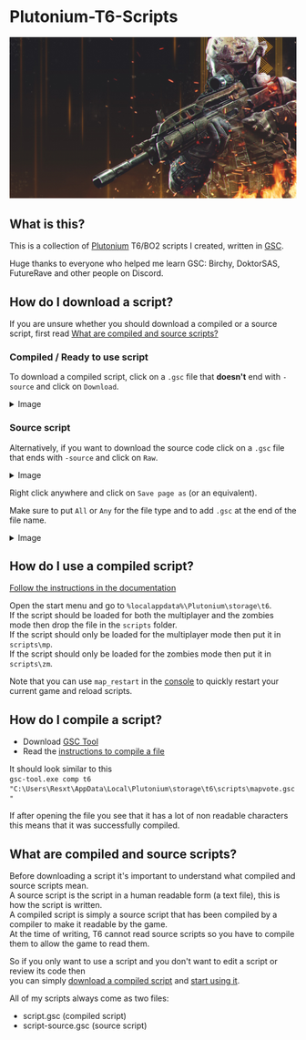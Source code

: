 # Plutonium-T6-Scripts

[![image](cover.jpg)](https://plutonium.pw/)

## What is this?

This is a collection of [Plutonium](https://plutonium.pw/docs/intro/) T6/BO2 scripts I created, written in [GSC](https://plutonium.pw/docs/modding/gsc/).  

Huge thanks to everyone who helped me learn GSC: Birchy, DoktorSAS, FutureRave and other people on Discord.

## How do I download a script?

If you are unsure whether you should download a compiled or a source script, first read [What are compiled and source scripts?](#what-are-compiled-and-source-scripts)

### Compiled / Ready to use script

To download a compiled script, click on a `.gsc` file that **doesn't** end with `-source` and click on `Download`.
<details>
  <summary>Image</summary>
  
  ![image](https://user-images.githubusercontent.com/55228336/196939333-85cc9f1f-4446-4421-b76d-e4a4d198fdb9.png)
  ![image](https://user-images.githubusercontent.com/55228336/196939820-e278baa1-c02d-4e27-b4da-14308c83c851.png)
</details>  

### Source script

Alternatively, if you want to download the source code click on a `.gsc` file that ends with `-source` and click on `Raw`.

<details>
  <summary>Image</summary>
  
  ![image](https://user-images.githubusercontent.com/55228336/196944459-de91a8a5-61f3-4cdc-9682-63af0b53f1fa.png)
  ![image](https://user-images.githubusercontent.com/55228336/196945099-98f56acb-8150-4ef1-8ba2-17d943e8dbd2.png)
</details>

Right click anywhere and click on `Save page as` (or an equivalent).

Make sure to put `All` or `Any` for the file type and to add `.gsc` at the end of the file name.

<details>
  <summary>Image</summary>
  
  ![image](https://user-images.githubusercontent.com/55228336/196947110-4df947b8-e72e-45a6-a66d-30dcb5abb2f4.png)
</details>

## How do I use a compiled script?

[Follow the instructions in the documentation](https://plutonium.pw/docs/modding/loading-mods/#loading-existing-scripts-on-t6)

Open the start menu and go to `%localappdata%\Plutonium\storage\t6`.  
If the script should be loaded for both the multiplayer and the zombies mode then drop the file in the `scripts` folder.  
If the script should only be loaded for the multiplayer mode then put it in `scripts\mp`.  
If the script should only be loaded for the zombies mode then put it in `scripts\zm`.  

Note that you can use `map_restart` in the [console](https://plutonium.pw/docs/opening-console/) to quickly restart your current game and reload scripts.

## How do I compile a script?

<!---
Replace with Plutonium's documentation instead when it's up-to-date
--->

- Download [GSC Tool](https://github.com/xensik/gsc-tool/releases/latest)
- Read the [instructions to compile a file](https://github.com/xensik/gsc-tool#usage)

It should look similar to this  
`gsc-tool.exe comp t6 "C:\Users\Resxt\AppData\Local\Plutonium\storage\t6\scripts\mapvote.gsc"`  

If after opening the file you see that it has a lot of non readable characters this means that it was successfully compiled.

## What are compiled and source scripts?

Before downloading a script it's important to understand what compiled and source scripts mean.  
A source script is the script in a human readable form (a text file), this is how the script is written.  
A compiled script is simply a source script that has been compiled by a compiler to make it readable by the game.  
At the time of writing, T6 cannot read source scripts so you have to compile them to allow the game to read them.

So if you only want to use a script and you don't want to edit a script or review its code then  
you can simply [download a compiled script](#compiled--ready-to-use-script) and [start using it](#how-do-i-use-a-compiled-script).

All of my scripts always come as two files:

- script.gsc (compiled script)
- script-source.gsc (source script)
